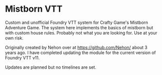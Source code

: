 # Mistborn VTT

Custom and unofficial Foundry VTT system for Crafty Game's Mistborn Adventure Game.
The system here implements the basics of mistborn but with custom house rules.
Probably not what you are looking for.
Use at your own risk.

Originally created by Nehon over at https://github.com/Nehon/ about 3 years ago.
I have completed updating the module for the current version of Foundry VTT v11.

Updates are planned but no timelines are set. 
